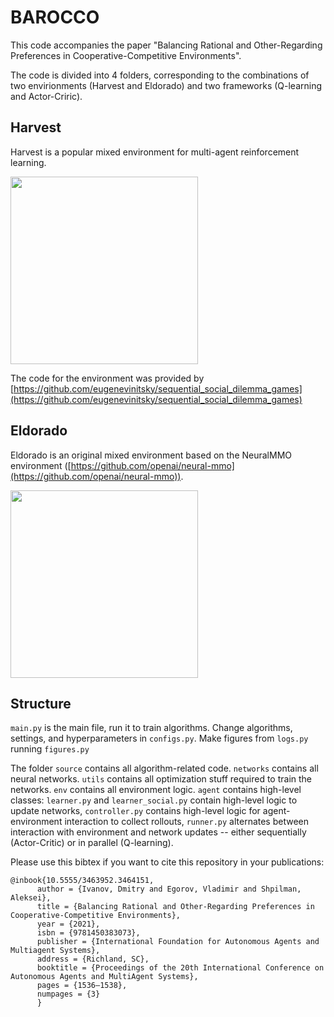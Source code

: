 # BAROCCO
This code accompanies the paper "Balancing Rational and Other-Regarding Preferences in Cooperative-Competitive Environments".

The code is divided into 4 folders, corresponding to the combinations of two envirionments (Harvest and Eldorado) and two frameworks (Q-learning and Actor-Criric).

## Harvest 

Harvest is a popular mixed environment for multi-agent reinforcement learning.

<img src="https://user-images.githubusercontent.com/22059171/125957619-beaa5df5-3534-4576-a49d-4777d06bf5b7.png" height="300">

The code for the environment was provided by [https://github.com/eugenevinitsky/sequential_social_dilemma_games](https://github.com/eugenevinitsky/sequential_social_dilemma_games)

## Eldorado

Eldorado is an original mixed environment based on the NeuralMMO environment ([https://github.com/openai/neural-mmo](https://github.com/openai/neural-mmo)).

<img src="https://user-images.githubusercontent.com/22059171/125957756-435f1dfb-5429-4e8a-9756-8a91d96e5eba.png" height="300">


## Structure

```main.py``` is the main file, run it to train algorithms. Change algorithms, settings, and hyperparameters in ```configs.py```. Make figures from ```logs.py``` running ```figures.py```

The folder ```source``` contains all algorithm-related code. ```networks``` contains all neural networks. ```utils``` contains all optimization stuff required to train the networks. ```env``` contains all environment logic. ```agent``` contains high-level classes: ```learner.py``` and ```learner_social.py``` contain high-level logic to update networks, ```controller.py``` contains high-level logic for agent-environment interaction to collect rollouts, ```runner.py``` alternates between interaction with environment and network updates -- either sequentially (Actor-Critic) or in parallel (Q-learning).


Please use this bibtex if you want to cite this repository in your publications:


    @inbook{10.5555/3463952.3464151,
          author = {Ivanov, Dmitry and Egorov, Vladimir and Shpilman, Aleksei},
          title = {Balancing Rational and Other-Regarding Preferences in Cooperative-Competitive Environments},
          year = {2021},
          isbn = {9781450383073},
          publisher = {International Foundation for Autonomous Agents and Multiagent Systems},
          address = {Richland, SC},
          booktitle = {Proceedings of the 20th International Conference on Autonomous Agents and MultiAgent Systems},
          pages = {1536–1538},
          numpages = {3}
          }
